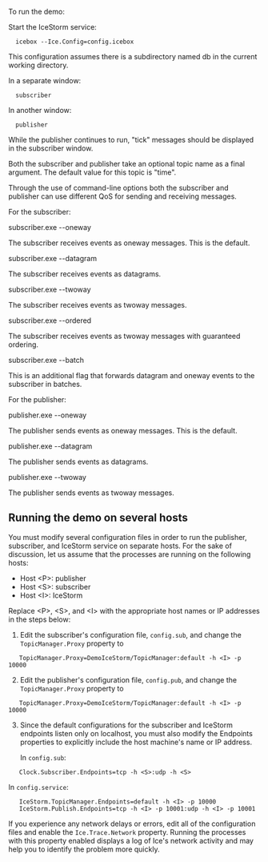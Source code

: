 To run the demo:

Start the IceStorm service:

      icebox --Ice.Config=config.icebox

This configuration assumes there is a subdirectory named db in the
current working directory.

In a separate window:

      subscriber

In another window:

      publisher

While the publisher continues to run, "tick" messages should be
displayed in the subscriber window.

Both the subscriber and publisher take an optional topic name as a
final argument. The default value for this topic is "time".

Through the use of command-line options both the subscriber and
publisher can use different QoS for sending and receiving messages.

For the subscriber:

subscriber.exe --oneway

  The subscriber receives events as oneway messages. This is the
  default.

subscriber.exe --datagram

  The subscriber receives events as datagrams.

subscriber.exe --twoway

  The subscriber receives events as twoway messages.

subscriber.exe --ordered

  The subscriber receives events as twoway messages with guaranteed
  ordering.

subscriber.exe --batch

  This is an additional flag that forwards datagram and oneway events
  to the subscriber in batches.

For the publisher:

publisher.exe --oneway

  The publisher sends events as oneway messages. This is the default.

publisher.exe --datagram

  The publisher sends events as datagrams.

publisher.exe --twoway

  The publisher sends events as twoway messages.

Running the demo on several hosts
---------------------------------

You must modify several configuration files in order to run the
publisher, subscriber, and IceStorm service on separate hosts. For
the sake of discussion, let us assume that the processes are running
on the following hosts:

*  Host \<P>: publisher
*  Host \<S>: subscriber
*  Host \<I>: IceStorm

Replace \<P>, \<S>, and \<I> with the appropriate host names or IP
addresses in the steps below:

1. Edit the subscriber's configuration file, `config.sub`, and change
   the `TopicManager.Proxy` property to
```
   TopicManager.Proxy=DemoIceStorm/TopicManager:default -h <I> -p 10000
```
2. Edit the publisher's configuration file, `config.pub`, and change
   the `TopicManager.Proxy` property to
```
   TopicManager.Proxy=DemoIceStorm/TopicManager:default -h <I> -p 10000
```
3. Since the default configurations for the subscriber and IceStorm
   endpoints listen only on localhost, you must also modify the Endpoints
   properties to explicitly include the host machine's name or IP
   address.

   In `config.sub`:
```
   Clock.Subscriber.Endpoints=tcp -h <S>:udp -h <S>
```
   In `config.service`:
```
   IceStorm.TopicManager.Endpoints=default -h <I> -p 10000
   IceStorm.Publish.Endpoints=tcp -h <I> -p 10001:udp -h <I> -p 10001
```
If you experience any network delays or errors, edit all of the
configuration files and enable the `Ice.Trace.Network` property. Running
the processes with this property enabled displays a log of Ice's
network activity and may help you to identify the problem more
quickly.
